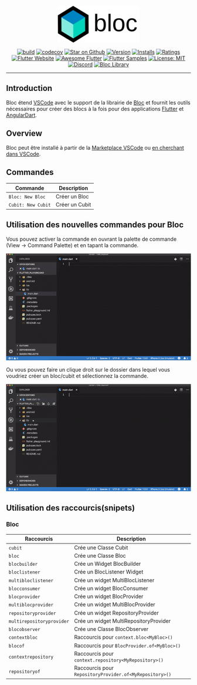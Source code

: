 <p align="center">
<img src="https://raw.githubusercontent.com/felangel/bloc/master/docs/assets/bloc_logo_full.png" height="100" alt="Bloc" />
</p>

<p align="center">
<a href="https://github.com/felangel/bloc/actions"><img src="https://img.shields.io/github/workflow/status/felangel/bloc/build.svg?logo=github" alt="build"></a>
<a href="https://codecov.io/gh/felangel/bloc"><img src="https://codecov.io/gh/felangel/Bloc/branch/master/graph/badge.svg" alt="codecov"></a>
<a href="https://github.com/felangel/bloc"><img src="https://img.shields.io/github/stars/felangel/bloc.svg?style=flat&logo=github&colorB=deeppink&label=stars" alt="Star on Github"></a>
<a href="https://marketplace.visualstudio.com/items?itemName=FelixAngelov.bloc"><img src="https://vsmarketplacebadge.apphb.com/version-short/FelixAngelov.bloc.svg" alt="Version"></a>
<a href="https://marketplace.visualstudio.com/items?itemName=FelixAngelov.bloc"><img src="https://vsmarketplacebadge.apphb.com/installs-short/FelixAngelov.bloc.svg" alt="Installs"></a>
<a href="https://marketplace.visualstudio.com/items?itemName=FelixAngelov.bloc"><img src="https://vsmarketplacebadge.apphb.com/rating-short/FelixAngelov.bloc.svg" alt="Ratings"></a>
<a href="https://flutter.dev/docs/development/data-and-backend/state-mgmt/options#bloc--rx"><img src="https://img.shields.io/badge/flutter-website-deepskyblue.svg" alt="Flutter Website"></a>
<a href="https://github.com/Solido/awesome-flutter#standard"><img src="https://img.shields.io/badge/awesome-flutter-blue.svg?longCache=true" alt="Awesome Flutter"></a>
<a href="http://fluttersamples.com"><img src="https://img.shields.io/badge/flutter-samples-teal.svg?longCache=true" alt="Flutter Samples"></a>
<a href="https://opensource.org/licenses/MIT"><img src="https://img.shields.io/badge/license-MIT-purple.svg" alt="License: MIT"></a>
<a href="https://discord.gg/Hc5KD3g"><img src="https://img.shields.io/discord/649708778631200778.svg?logo=discord&color=blue" alt="Discord"></a>
<a href="https://github.com/felangel/bloc"><img src="https://tinyurl.com/bloc-library" alt="Bloc Library"></a>
</p>

---

## Introduction

Bloc étend [VSCode](https://code.visualstudio.com/) avec le support de la librairie de [Bloc](https://bloclibrary.dev) et fournit les outils nécessaires pour créer des blocs à la fois pour des applications [Flutter](https://flutter.dev/) et [AngularDart](https://angulardart.dev/).

## Overview

Bloc peut être installé à partir de la [Marketplace VSCode](https://marketplace.visualstudio.com/items?itemName=FelixAngelov.bloc) ou [en cherchant dans VSCode](https://code.visualstudio.com/docs/editor/extension-gallery#_search-for-an-extension).

## Commandes

| Commande           | Description    |
| ------------------ | -------------- |
| `Bloc: New Bloc`   | Créer un Bloc  |
| `Cubit: New Cubit` | Créer un Cubit |

## Utilisation des nouvelles commandes pour Bloc

Vous pouvez activer la commande en ouvrant la palette de commande (View -> Command Palette) et en tapant la commande.

![demo](https://raw.githubusercontent.com/felangel/bloc/master/extensions/vscode/assets/new-bloc-usage-1.gif)

Ou vous pouvez faire un clique droit sur le dossier dans lequel vous voudriez créer un bloc/cubit et sélectionnez la commande.

![demo](https://raw.githubusercontent.com/felangel/bloc/master/extensions/vscode/assets/new-bloc-usage-2.gif)

## Utilisation des raccourcis(snipets)

### Bloc

| Raccourcis                | Description                                             |
| ------------------------- | ------------------------------------------------------- |
| `cubit`                   | Crée une Classe Cubit                                   |
| `bloc`                    | Crée une Classe Bloc                                    |
| `blocbuilder`             | Crée un Widget BlocBuilder                              |
| `bloclistener`            | Crée un BlocListener Widget                             |
| `multibloclistener`       | Crée un widget MultiBlocListener                        |
| `blocconsumer`            | Crée un widget BlocConsumer                             |
| `blocprovider`            | Crée un widget BlocProvider                             |
| `multiblocprovider`       | Crée un widget MultiBlocProvider                        |
| `repositoryprovider`      | Crée un widget RepositoryProvider                       |
| `multirepositoryprovider` | Crée un widget MultiRepositoryProvider                  |
| `blocobserver`            | Crée une Classe BlocObserver                            |
| `contextbloc`             | Raccourcis pour `context.bloc<MyBloc>()`                |
| `blocof`                  | Raccourcis pour `BlocProvider.of<MyBloc>()`             |
| `contextrepository`       | Raccourcis pour `context.repository<MyRepository>()`    |
| `repositoryof`            | Raccourcis pour `RepositoryProvider.of<MyRepository>()` |
